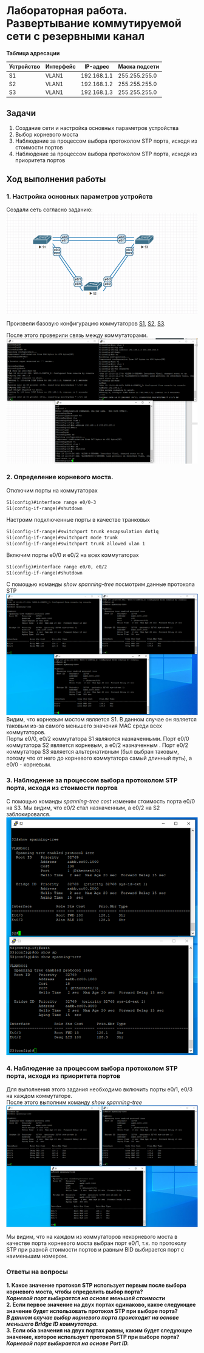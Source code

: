 # Лабораторная работа. Развертывание коммутируемой сети с резервными канал  
    

 **Таблица адресации**   
  
| Устройство |Интерфейс    | IP-адрес     | Маска подсети  | 
|------------|-------------|--------------|----------------|
|    S1      | VLAN1       | 192.168.1.1  |255.255.255.0   | 
|    S2      | VLAN1       | 192.168.1.2  |255.255.255.0   |   
|    S3      | VLAN1       | 192.168.1.3  |255.255.255.0   |   


## Задачи   

1. Создание сети и настройка основных параметров устройства                 
2. Выбор корневого моста            
3. Наблюдение за процессом выбора протоколом STP порта, исходя из стоимости портов          
4. Наблюдение за процессом выбора протоколом STP порта, исходя из приоритета портов                 

## Ход выполнения работы    
### 1. Настройка основных параметров устройств    
Создали сеть согласно заданию:  
![](pic/topology.png)       

Произвели базовую конфигурацию коммутаторов [S1](config/base_setting_S1), [S2](config/base_setting_S2), [S3](config/base_setting_S3).       

После этого проверили связь между коммутаторами.        
![](pic/test.png)        
           

### 2. Определение корневого моста.    
Отключим порты на коммутаторах      
``` 
S1(config)#interface range e0/0-3
S1(config-if-range)#shutdown        
```     

Настроим подключенные порты в качестве транковых        
``` 
S1(config-if-range)#switchport trunk encapsulation dot1q
S1(config-if-range)#switchport mode trunk 
S1(config-if-range)#switchport trunk allowed vlan 1     
```     

Включим порты e0/0 и e0/2 на всех коммутаторах      
``` 
S1(config)#interface range e0/0, e0/2
S1(config-if-range)#shutdown        
``` 
С помощью команды *show spanning-tree* посмотрим данные протокола STP   
![](pic/show.png)         
Видим, что корневым мостом является S1. В данном случае он является таковым из-за самого меньшего значения MAC среди всех коммутаторов.         
Порты e0/0, e0/2 коммутатора S1 являются назначенными. Порт e0/0 коммутатора S2 является корневым, а e0/2 назначенным . Порт e0/2 коммутатора S3 является альтернативным (был выбран таковым, потому что от него до корневого коммутатора самый длинный путь), а e0/0 - корневым.         

### 3. Наблюдение за процессом выбора протоколом STP порта, исходя из стоимости портов         
С помощью команды *spanning-tree cost* изменим стоимость порта e0/0 на S3. Мы видим, что e0/2 стал назначенным, а e0/2 на S2 заблокировался.     
![](pic/show1.png)      

### 4. Наблюдение за процессом выбора протоколом STP порта, исходя из приоритета портов         
Для выполнения этого задания необходимо включить порты e0/1, e0/3 на каждом коммутаторе.      
После этого выполним команду *show spanning-tree*       
![](pic/show2.png)  

Мы видим, что на каждом из коммутаторов некорневого моста в качестве порта корневого моста выбран порт e0/1, т.к. по протоколу STP при равной стоимости портов и равным BID выбирается порт с наименьшим номером.       

### Ответы на вопросы   
**1. Какое значение протокол STP использует первым после выбора корневого моста, чтобы определить выбор порта?**   
***Корневой порт выбирается на основе меньшей стоимости***    
**2. Если первое значение на двух портах одинаково, какое следующее значение будет использовать протокол STP при выборе порта?**    
***В данном случае выбор корневого порта происходит на основе меньшего Bridge ID коммутатора.***  
**3. Если оба значения на двух портах равны, каким будет следующее значение, которое использует протокол STP при выборе порта?**
***Корневой порт выбирается на основе Port ID.*** 

